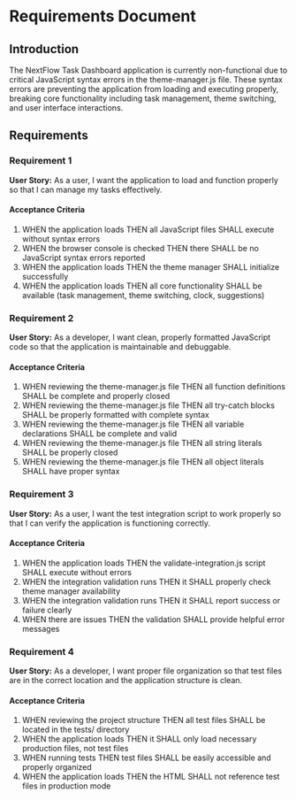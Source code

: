 # Requirements Document

## Introduction

The NextFlow Task Dashboard application is currently non-functional due to critical JavaScript syntax errors in the theme-manager.js file. These syntax errors are preventing the application from loading and executing properly, breaking core functionality including task management, theme switching, and user interface interactions.

## Requirements

### Requirement 1

**User Story:** As a user, I want the application to load and function properly so that I can manage my tasks effectively.

#### Acceptance Criteria

1. WHEN the application loads THEN all JavaScript files SHALL execute without syntax errors
2. WHEN the browser console is checked THEN there SHALL be no JavaScript syntax errors reported
3. WHEN the application loads THEN the theme manager SHALL initialize successfully
4. WHEN the application loads THEN all core functionality SHALL be available (task management, theme switching, clock, suggestions)

### Requirement 2

**User Story:** As a developer, I want clean, properly formatted JavaScript code so that the application is maintainable and debuggable.

#### Acceptance Criteria

1. WHEN reviewing the theme-manager.js file THEN all function definitions SHALL be complete and properly closed
2. WHEN reviewing the theme-manager.js file THEN all try-catch blocks SHALL be properly formatted with complete syntax
3. WHEN reviewing the theme-manager.js file THEN all variable declarations SHALL be complete and valid
4. WHEN reviewing the theme-manager.js file THEN all string literals SHALL be properly closed
5. WHEN reviewing the theme-manager.js file THEN all object literals SHALL have proper syntax

### Requirement 3

**User Story:** As a user, I want the test integration script to work properly so that I can verify the application is functioning correctly.

#### Acceptance Criteria

1. WHEN the application loads THEN the validate-integration.js script SHALL execute without errors
2. WHEN the integration validation runs THEN it SHALL properly check theme manager availability
3. WHEN the integration validation runs THEN it SHALL report success or failure clearly
4. WHEN there are issues THEN the validation SHALL provide helpful error messages

### Requirement 4

**User Story:** As a developer, I want proper file organization so that test files are in the correct location and the application structure is clean.

#### Acceptance Criteria

1. WHEN reviewing the project structure THEN all test files SHALL be located in the tests/ directory
2. WHEN the application loads THEN it SHALL only load necessary production files, not test files
3. WHEN running tests THEN test files SHALL be easily accessible and properly organized
4. WHEN the application loads THEN the HTML SHALL not reference test files in production mode
